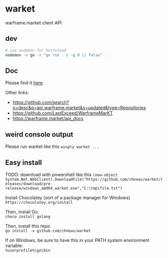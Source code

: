 # warket

warframe.market client API

## dev

```bash
# use nodemon for hotreload
nodemon -e go -x "go run . s -g 0 || false"
```

## Doc

Please find it [here](https://docs.google.com/document/d/1121cjBNN4BeZdMBGil6Qbuqse-sWpEXPpitQH5fb_Fo/edit##heading=h.irwashnbboeo).

Other links:

- https://github.com/search?o=desc&q=api.warframe.market&s=updated&type=Repositories
- https://github.com/LastExceed/WarframeMarKT
- https://warframe.market/api_docs

## weird console output

Please run warket like this `winpty warket ...`

## Easy install

TODO: download with powershell like this `(new-object System.Net.WebClient).DownloadFile("https://github.com/chneau/warket/releases/download/pre-release/windows_amd64_warket.exe","C:\tmp\file.txt")`

Install Chocolatey (sort of a package manager for Windows)  
`https://chocolatey.org/install`

Then, install Go.  
`choco install golang`

Then, install this repo.  
`go install -v github.com/chneau/warket`

If on Windows, be sure to have this in your PATH system environment variable:  
`%userprofile%\go\bin`
